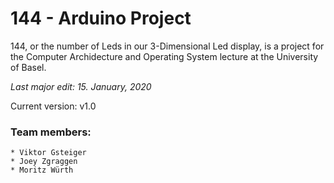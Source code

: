 # 144 - Arduino Project

144, or the number of Leds in our 3-Dimensional Led display, is a project for the Computer Archidecture and Operating System lecture at the University of Basel. 

*Last major edit: 15. January, 2020*

Current version: v1.0

### Team members: 
    * Viktor Gsteiger
    * Joey Zgraggen
    * Moritz Würth
